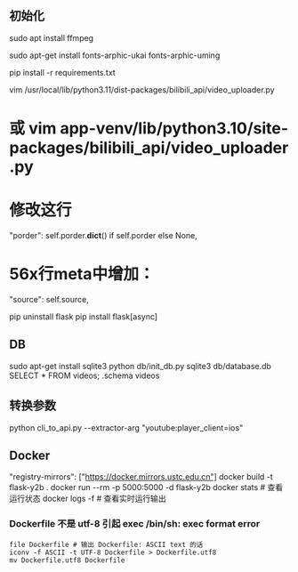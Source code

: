 ## 初始化

sudo apt install ffmpeg

sudo apt-get install fonts-arphic-ukai fonts-arphic-uming

pip install -r requirements.txt

vim /usr/local/lib/python3.11/dist-packages/bilibili_api/video_uploader.py
# 或 vim app-venv/lib/python3.10/site-packages/bilibili_api/video_uploader.py
# 修改这行
"porder": self.porder.__dict__() if self.porder else None,
# 56x行meta中增加：
"source": self.source,

pip uninstall flask
pip install flask[async]

## DB

sudo apt-get install sqlite3
python db/init_db.py
sqlite3 db/database.db
SELECT * FROM videos;
.schema videos

## 转换参数

python cli_to_api.py --extractor-arg "youtube:player_client=ios"

## Docker

"registry-mirrors": ["https://docker.mirrors.ustc.edu.cn"]
docker build -t flask-y2b .
docker run --rm -p 5000:5000 -d flask-y2b
docker stats <containerId> # 查看运行状态
docker logs -f <containerId> # 查看实时运行输出

### Dockerfile 不是 utf-8 引起 exec /bin/sh: exec format error

```
file Dockerfile # 输出 Dockerfile: ASCII text 的话
iconv -f ASCII -t UTF-8 Dockerfile > Dockerfile.utf8
mv Dockerfile.utf8 Dockerfile
```
